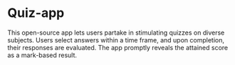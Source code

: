 # Quiz-app
This open-source app lets users partake in stimulating quizzes on diverse subjects. Users select answers within a time frame, and upon completion, their responses are evaluated. The app promptly reveals the attained score as a mark-based result.
